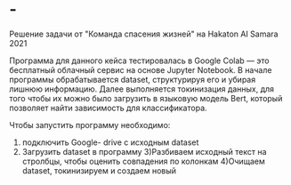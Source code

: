 # -
Решение задачи от "Команда спасения жизней" на Hakaton AI Samara 2021


Программа для данного кейса тестировалась в Google Colab — это бесплатный облачный сервис на основе Jupyter Notebook.
В начале программы обрабатывается dataset, структурируя его и убирая лишнюю информацию.
Далее выполняется токинизация данных, для того чтобы их можно было загрузить в языковую модель Bert, который позволяет найти зависимость для классификатора.

Чтобы запустить программу необходимо:
1) подключить Google- drive с исходным dataset
2) Загрузить dataset в программу 
3)Разбиваем исходный текст на стролбцы, чтобы оценить совпадения по колонкам 
4)Очищаем dataset, токинизируем и создаем новый
